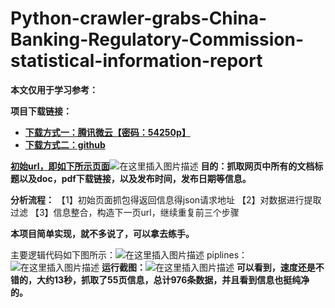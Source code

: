 # Python-crawler-grabs-China-Banking-Regulatory-Commission-statistical-information-report
**本文仅用于学习参考：**

 **项目下载链接：**
 - [**下载方式一：腾讯微云【密码：54250p】**](https://share.weiyun.com/5IG5Hte)
 - [**下载方式二：github**](https://github.com/Meterprete/Python-crawler-grabs-China-Banking-Regulatory-Commission-statistical-information-report.git)

[**初始url，即如下所示页面**](http://www.cbirc.gov.cn/cn/view/pages/ItemList.html?itemPId=953&itemId=954&itemUrl=ItemListRightList.html&itemName=%E7%BB%9F%E8%AE%A1%E4%BF%A1%E6%81%AF#1)![在这里插入图片描述](https://img-blog.csdnimg.cn/20200214193116736.png?x-oss-process=image/watermark,type_ZmFuZ3poZW5naGVpdGk,shadow_10,text_aHR0cHM6Ly9ibG9nLmNzZG4ubmV0L3dlaXhpbl80NDQ0OTUxOA==,size_16,color_FFFFFF,t_70)
**目的：抓取网页中所有的文档标题以及doc，pdf下载链接，以及发布时间，发布日期等信息。**

**分析流程：**
【1】初始页面抓包得返回信息得json请求地址
【2】对数据进行提取过滤
【3】信息整合，构造下一页url，继续重复前三个步骤

**本项目简单实现，就不多说了，可以拿去练手。**

主要逻辑代码如下图所示：![在这里插入图片描述](https://img-blog.csdnimg.cn/20200214194013328.png?x-oss-process=image/watermark,type_ZmFuZ3poZW5naGVpdGk,shadow_10,text_aHR0cHM6Ly9ibG9nLmNzZG4ubmV0L3dlaXhpbl80NDQ0OTUxOA==,size_16,color_FFFFFF,t_70)
piplines：![在这里插入图片描述](https://img-blog.csdnimg.cn/20200214194117350.png?x-oss-process=image/watermark,type_ZmFuZ3poZW5naGVpdGk,shadow_10,text_aHR0cHM6Ly9ibG9nLmNzZG4ubmV0L3dlaXhpbl80NDQ0OTUxOA==,size_16,color_FFFFFF,t_70)
**运行截图：**![在这里插入图片描述](https://img-blog.csdnimg.cn/20200214194551197.png?x-oss-process=image/watermark,type_ZmFuZ3poZW5naGVpdGk,shadow_10,text_aHR0cHM6Ly9ibG9nLmNzZG4ubmV0L3dlaXhpbl80NDQ0OTUxOA==,size_16,color_FFFFFF,t_70)
**可以看到，速度还是不错的，大约13秒，抓取了55页信息，总计976条数据，并且看到信息也挺纯净的。**
